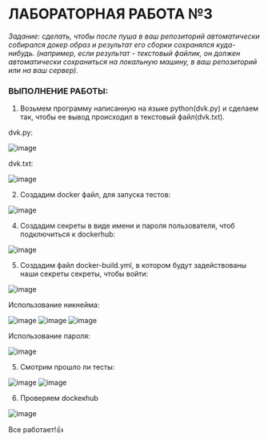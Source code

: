  # ЛАБОРАТОРНАЯ РАБОТА №3
 
*Задание: сделать, чтобы после пуша в ваш репозиторий автоматически собирался докер образ и результат его сборки сохранялся куда-нибудь. (например, если результат - текстовый файлик, он должен автоматически сохраниться на локальную машину, в ваш репозиторий или на ваш сервер).*
 
 ### ВЫПОЛНЕНИЕ РАБОТЫ:
 
 1. Возьмем программу написанную на языке python(dvk.py) и сделаем так, чтобы ее вывод происходил в текстовый файл(dvk.txt).
 
 dvk.py:
 
 
 ![image](https://github.com/vitaliy1432/test/assets/112981941/d0a79a11-9a56-47f5-bdb0-3d2a9b16de99)

 
 dvk.txt:
 
 
 ![image](https://github.com/vitaliy1432/test/assets/112981941/3c40c34f-fd4b-4b95-a625-73557dcda60f)

 
 2. Создадим docker файл, для запуска тестов:
 
 
 ![image](https://github.com/vitaliy1432/test/assets/112981941/a6fba63e-c146-4748-9a6a-e103abe34d54)

  
 4. Создадим секреты в виде имени и пароля пользователя, чтоб подключиться к dockerhub:
 
 
 ![image](https://github.com/vitaliy1432/test/assets/112981941/728f4020-2eaa-42f0-aa26-e24d68c8160c)

 
 5. Создадим файл docker-build.yml, в котором будут задействованы наши секреты секреты, чтобы войти:
 
 
 ![image](https://github.com/vitaliy1432/test/assets/112981941/aee6a815-4b7a-4a43-95c0-bc5619ee6dda)

 
 Использование никнейма:
 
 
 ![image](https://github.com/vitaliy1432/test/assets/112981941/0fdb0fb9-d584-4c0e-aec6-7f41d93eeee7)
 ![image](https://github.com/vitaliy1432/test/assets/112981941/ce73ae5f-a5d8-4fad-b158-e2d72d46e17a)
 ![image](https://github.com/vitaliy1432/test/assets/112981941/547083db-8448-4450-80ba-1247592f93ac)

 
 Использование пароля:
 
 
 ![image](https://github.com/vitaliy1432/test/assets/112981941/547083db-8448-4450-80ba-1247592f93ac)

 
 5. Смотрим прошло ли тесты:
 
 
 ![image](https://github.com/vitaliy1432/test/assets/112981941/fe236069-573a-49c6-9dde-b937f39982ae)
 ![image](https://github.com/vitaliy1432/test/assets/112981941/e131a7e1-6d79-48ea-86d6-9980b7fecb9b)
 
 
 6. Проверяем dockeкhub
 
 
 ![image](https://github.com/vitaliy1432/test/assets/112981941/9e69d87c-aa21-4ab8-b73c-7a1ce8741858)

 
 Все работает!👍

